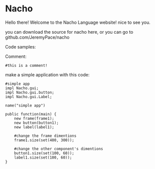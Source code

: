 # Nacho
Hello there! Welcome to the Nacho Language website! nice to see you.

you can download the source for nacho here, or you can go to github.com/JeremyPace/nacho

Code samples:

Comment:
```
#this is a comment!
```
make a simple application with this code:
```
#simple app
impl Nacho.gui;
impl Nacho.gui.button;
impl Nacho.gui.Label;

name("simple app")

public function(main) {
    new frame(frame1);
    new button(button1);
    new label(label1);
    
    #change the frame dimentions
    frame1.size(set(400, 300));
    
    #change the other component's dimentions
    button1.size(set(100, 60));
    label1.size(set(100, 60));
}


